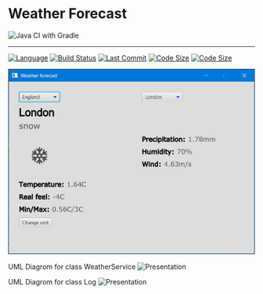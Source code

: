 # Weather Forecast
![Java CI with Gradle](https://github.com/Claudiu7197/WeatherForecast/workflows/Java%20CI%20with%20Gradle/badge.svg)
***
[![Language](https://img.shields.io/github/languages/top/Claudiu7197/WeatherForecast?style=plastic)]()
[![Build Status](https://img.shields.io/github/workflow/status/Claudiu7197/WeatherForecast/Java%20CI%20with%20Gradle?logo=github&style=plastic)]()
[![Last Commit](https://img.shields.io/github/last-commit/Claudiu7197/WeatherForecast?style=plastic)]()
[![Code Size](https://img.shields.io/github/languages/code-size/Claudiu7197/WeatherForecast?style=plastic)]()
[![Code Size](https://img.shields.io/badge/status-in%20progress-orange?style=plastic)]()

![Presentation](/Example1.PNG)

UML Diagrom for class WeatherService
![Presentation](/s1)

UML Diagrom for class Log
![Presentation](/s2)
